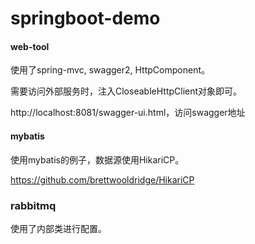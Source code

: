 # springboot-demo

#### web-tool

使用了spring-mvc, swagger2, HttpComponent。

需要访问外部服务时，注入CloseableHttpClient对象即可。

http://localhost:8081/swagger-ui.html，访问swagger地址

#### mybatis

使用mybatis的例子，数据源使用HikariCP。

https://github.com/brettwooldridge/HikariCP


### rabbitmq

使用了内部类进行配置。

